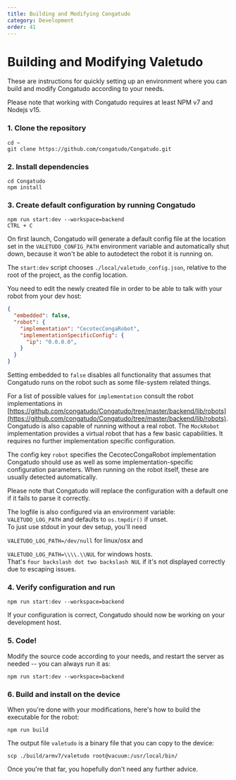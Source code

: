 ```yaml
---
title: Building and Modifying Congatudo
category: Development
order: 41
---
```

# Building and Modifying Valetudo

These are instructions for quickly setting up an environment where you can build
and modify Congatudo according to your needs.

Please note that working with Congatudo requires at least NPM v7 and Nodejs v15.

### 1. Clone the repository

```
cd ~
git clone https://github.com/congatudo/Congatudo.git
```

### 2. Install dependencies

```
cd Congatudo
npm install
```

### 3. Create default configuration by running Congatudo

```
npm run start:dev --workspace=backend
CTRL + C
```

On first launch, Congatudo will generate a default config file at the location set in the `VALETUDO_CONFIG_PATH`
environment variable and automatically shut down, because it won't be able to autodetect the robot it is running on.

The `start:dev` script chooses `./local/valetudo_config.json`, relative to the root of the project, as the config location.

You need to edit the newly created file in order to be able to talk with your robot from your dev host:
```json
{
  "embedded": false,
  "robot": {
    "implementation": "CecotecCongaRobot",
    "implementationSpecificConfig": {
      "ip": "0.0.0.0",
    }
  }
}
```

Setting embedded to `false` disables all functionality that assumes that Congatudo runs on the robot such as some file-system related things.

For a list of possible values for `implementation` consult the robot implementations in
[https://github.com/congatudo/Congatudo/tree/master/backend/lib/robots](https://github.com/congatudo/Congatudo/tree/master/backend/lib/robots).
Congatudo is also capable of running without a real robot. The `MockRobot` implementation provides a virtual robot
that has a few basic capabilities. It requires no further implementation specific configuration.

The config key `robot` specifies the CecotecCongaRobot implementation Congatudo should use as well as some implementation-specific configuration parameters.
When running on the robot itself, these are usually detected automatically.

Please note that Congatudo will replace the configuration with a default one if it fails to parse it correctly.

The logfile is also configured via an environment variable: `VALETUDO_LOG_PATH` and defaults to `os.tmpdir()` if unset. <br/>
To just use stdout in your dev setup, you'll need

`VALETUDO_LOG_PATH=/dev/null` for linux/osx and

`VALETUDO_LOG_PATH=\\\\.\\NUL` for windows hosts.<br/>
That's `four backslash dot two backslash NUL` if it's not displayed correctly due to escaping issues.

### 4. Verify configuration and run
```
npm run start:dev --workspace=backend
```

If your configuration is correct, Congatudo should now be working on your development host.

### 5. Code!

Modify the source code according to your needs, and restart the server as needed -- you can always run it as:

```
npm run start:dev --workspace=backend
```

### 6. Build and install on the device

When you're done with your modifications, here's how to build the executable for the robot:

```
npm run build
```

The output file `valetudo` is a binary file that you can copy to the device:

```
scp ./build/armv7/valetudo root@vacuum:/usr/local/bin/
```

Once you're that far, you hopefully don't need any further advice.

